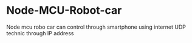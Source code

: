 # Node-MCU-Robot-car
Node mcu robo car can control through smartphone using internet UDP technic through IP address
